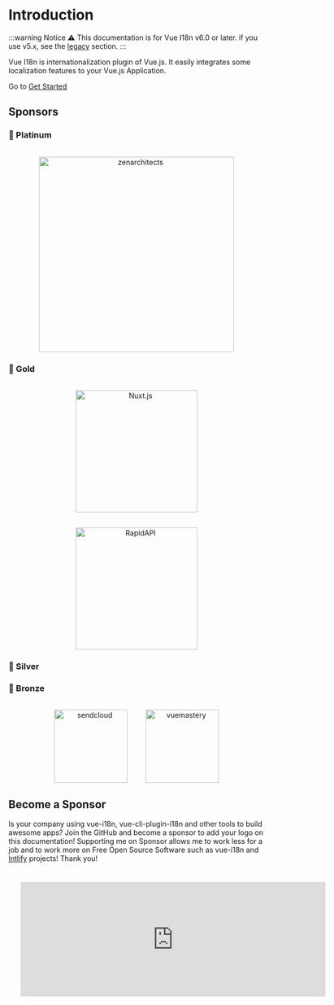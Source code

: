 # Introduction

:::warning Notice
:warning: This documentation is for Vue I18n v6.0 or later. if you use v5.x, see the [legacy](./legacy/) section.
:::

Vue I18n is internationalization plugin of Vue.js. It easily integrates some localization features to your Vue.js Application.

Go to [Get Started](./started.md)

## Sponsors

### 🏅 Platinum

<p style="text-align: center;">
  <a
    href="https://zenarchitects.co.jp/"
    style="margin: 1rem 1rem 0 1rem; width: 24rem; height: auto; display: inline-block; vertical-align: middle;"
    target="_blank"
    rel="noopener"
  >
    <img
      style="width: 24rem; max-width: 100%; vertical-align: midele;"
      src="/vue-i18n/patrons/zenarchitects.png"
      alt="zenarchitects"
    />
  </a>
</p>


### 🥇 Gold

<p style="text-align: center;">
  <a
    href="https://nuxtjs.org/"
    style="margin: 1rem 1rem 0 1rem; width: 15rem; height: auto; display: inline-block; vertical-align: middle;"
    target="_blank"
    rel="noopener"
  >
    <img
      style="width: 15rem; max-width: 100%; vertical-align: midele;"
      src="/vue-i18n/patrons/nuxt.png"
      alt="Nuxt.js"
    />
  </a>
</p>

<p style="text-align: center;">
  <a
    href="https://rapidapi.com/"
    style="margin: 1rem 1rem 0 1rem; width: 15rem; height: auto; display: inline-block; vertical-align: middle;"
    target="_blank"
    rel="noopener"
  >
    <img
      style="width: 15rem; max-width: 100%; vertical-align: midele;"
      src="/vue-i18n/patrons/RapidAPI.svg"
      alt="RapidAPI"
    />
  </a>
</p>

### 🥈 Silver


### 🥉 Bronze

<p style="text-align: center;">
  <a
    href="https://www.sendcloud.com/"
    style="margin: 1rem 1rem 0 1rem; width: 9rem; height: auto; display: inline-block; vertical-align: middle;"
    target="_blank"
    rel="noopener"
  >
    <img
      style="width: 9rem; max-width: 100%; vertical-align: midele;"
      src="/vue-i18n/patrons/sendcloud.png"
      alt="sendcloud"
    />
  </a>
  <a
    href="https://www.vuemastery.com/"
    style="margin: 1rem 1rem 0 1rem; width: 9rem; height: auto; display: inline-block; vertical-align: middle;"
    target="_blank"
    rel="noopener"
  >
    <img
      style="width: 9rem; max-width: 100%; vertical-align: midele;"
      src="/vue-i18n/patrons/vuemastery.svg"
      alt="vuemastery"
    />
  </a>
</p>

## Become a Sponsor

Is your company using vue-i18n, vue-cli-plugin-i18n and other tools to build awesome apps? Join the GitHub and become a sponsor to add your logo on this documentation! Supporting me on Sponsor allows me to work less for a job and to work more on Free Open Source Software such as vue-i18n and [Intlify](https://github.com/intlify) projects! Thank you!

<p style="text-align: center;">
  <iframe src="https://github.com/sponsors/kazupon/card" title="Sponsor kazupon" height="225" width="600" style="border: 0; margin: 24px"></iframe>
</p>

